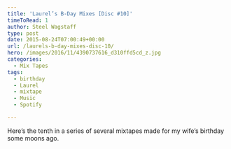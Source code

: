 ```yaml
---
title: 'Laurel’s B-Day Mixes [Disc #10]'
timeToRead: 1 
author: Steel Wagstaff
type: post
date: 2015-08-24T07:00:49+00:00
url: /laurels-b-day-mixes-disc-10/
hero: /images/2016/11/4390737616_d310ffd5cd_z.jpg
categories:
  - Mix Tapes
tags:
  - birthday
  - Laurel
  - mixtape
  - Music
  - Spotify

---
```

Here&#8217;s the tenth in a series of several mixtapes made for my wife&#8217;s birthday some moons ago.